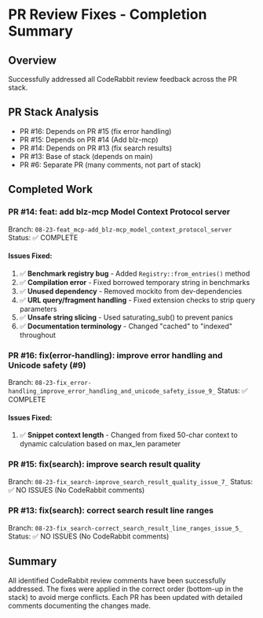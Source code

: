 # PR Review Fixes - Completion Summary

## Overview
Successfully addressed all CodeRabbit review feedback across the PR stack.

## PR Stack Analysis
- PR #16: Depends on PR #15 (fix error handling)
- PR #15: Depends on PR #14 (Add blz-mcp) 
- PR #14: Depends on PR #13 (fix search results)
- PR #13: Base of stack (depends on main)
- PR #6: Separate PR (many comments, not part of stack)

## Completed Work

### PR #14: feat: add blz-mcp Model Context Protocol server
Branch: `08-23-feat_mcp-add_blz-mcp_model_context_protocol_server`
Status: ✅ COMPLETE

#### Issues Fixed:
1. ✅ **Benchmark registry bug** - Added `Registry::from_entries()` method
2. ✅ **Compilation error** - Fixed borrowed temporary string in benchmarks
3. ✅ **Unused dependency** - Removed mockito from dev-dependencies
4. ✅ **URL query/fragment handling** - Fixed extension checks to strip query parameters
5. ✅ **Unsafe string slicing** - Used saturating_sub() to prevent panics
6. ✅ **Documentation terminology** - Changed "cached" to "indexed" throughout

### PR #16: fix(error-handling): improve error handling and Unicode safety (#9)
Branch: `08-23-fix_error-handling_improve_error_handling_and_unicode_safety_issue_9_`
Status: ✅ COMPLETE

#### Issues Fixed:
1. ✅ **Snippet context length** - Changed from fixed 50-char context to dynamic calculation based on max_len parameter

### PR #15: fix(search): improve search result quality
Branch: `08-23-fix_search-improve_search_result_quality_issue_7_`
Status: ✅ NO ISSUES (No CodeRabbit comments)

### PR #13: fix(search): correct search result line ranges
Branch: `08-23-fix_search-correct_search_result_line_ranges_issue_5_`
Status: ✅ NO ISSUES (No CodeRabbit comments)

## Summary
All identified CodeRabbit review comments have been successfully addressed. The fixes were applied in the correct order (bottom-up in the stack) to avoid merge conflicts. Each PR has been updated with detailed comments documenting the changes made.